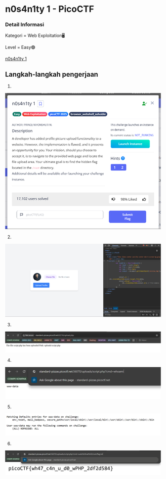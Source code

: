 # n0s4n1ty 1 - PicoCTF

### Detail Informasi
Kategori = Web Exploitation🖥️

Level = Easy🟢

[n0s4n1ty 1](https://play.picoctf.org/practice/challenge/482?category=1&page=1)

## Langkah-langkah pengerjaan
1.
![Alt text](./gambar/n0s4n1ty-1.png)

2.
![Alt text](./gambar/n0s4n1ty-2.png)

3.
![Alt text](./gambar/n0s4n1ty-3.png)

4.
![Alt text](./gambar/n0s4n1ty-4.png)

5.
![Alt text](./gambar/n0s4n1ty-5.png)

6.
![Alt text](./gambar/n0s4n1ty-6.png)